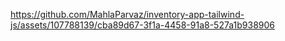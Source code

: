 

https://github.com/MahlaParvaz/inventory-app-tailwind-js/assets/107788139/cba89d67-3f1a-4458-91a8-527a1b938906

